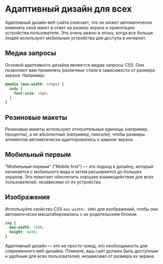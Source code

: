 # Адаптивный дизайн для всех

Адаптивный дизайн веб-сайта означает, что он может автоматически изменять свой макет в ответ на размер экрана и ориентацию устройства пользователя. Это очень важно в эпоху, когда все больше людей используют мобильные устройства для доступа в интернет.

## Медиа запросы

Основой адаптивного дизайна являются медиа запросы CSS. Они позволяют вам применять различные стили в зависимости от размера экрана. Например:

```css
@media (max-width: 600px) {
  body {
    font-size: 18px;
  }
}
```

## Резиновые макеты

Резиновые макеты используют относительные единицы (например, проценты), а не абсолютные (например, пиксели), чтобы размеры элементов автоматически адаптировались к ширине экрана.

## Мобильный первым

"Мобильный первым" ("Mobile first") — это подход к дизайну, который начинается с мобильного вида и затем расширяется до больших экранов. Это помогает обеспечить хорошее взаимодействие для всех пользователей, независимо от их устройства.

## Изображения

Используйте свойство CSS `max-width: 100%` для изображений, чтобы они автоматически масштабировались с их родительским блоком.

```css
img {
  max-width: 100%;
  height: auto;
}
```

Адаптивный дизайн — это не просто тренд, это необходимость для современного веб-дизайна. Помните, ваш сайт должен быть доступным и удобным для всех пользователей, независимо от размера их экрана.